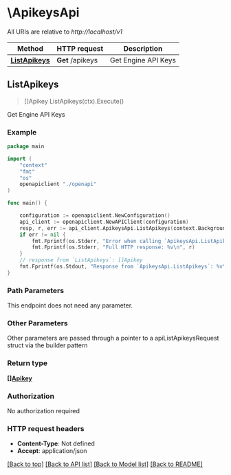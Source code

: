 # \ApikeysApi

All URIs are relative to *http://localhost/v1*

Method | HTTP request | Description
------------- | ------------- | -------------
[**ListApikeys**](ApikeysApi.md#ListApikeys) | **Get** /apikeys | Get Engine API Keys



## ListApikeys

> []Apikey ListApikeys(ctx).Execute()

Get Engine API Keys

### Example

```go
package main

import (
    "context"
    "fmt"
    "os"
    openapiclient "./openapi"
)

func main() {

    configuration := openapiclient.NewConfiguration()
    api_client := openapiclient.NewAPIClient(configuration)
    resp, r, err := api_client.ApikeysApi.ListApikeys(context.Background()).Execute()
    if err != nil {
        fmt.Fprintf(os.Stderr, "Error when calling `ApikeysApi.ListApikeys``: %v\n", err)
        fmt.Fprintf(os.Stderr, "Full HTTP response: %v\n", r)
    }
    // response from `ListApikeys`: []Apikey
    fmt.Fprintf(os.Stdout, "Response from `ApikeysApi.ListApikeys`: %v\n", resp)
}
```

### Path Parameters

This endpoint does not need any parameter.

### Other Parameters

Other parameters are passed through a pointer to a apiListApikeysRequest struct via the builder pattern


### Return type

[**[]Apikey**](Apikey.md)

### Authorization

No authorization required

### HTTP request headers

- **Content-Type**: Not defined
- **Accept**: application/json

[[Back to top]](#) [[Back to API list]](../README.md#documentation-for-api-endpoints)
[[Back to Model list]](../README.md#documentation-for-models)
[[Back to README]](../README.md)

